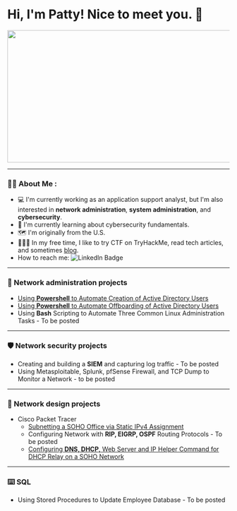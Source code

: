 # Hi, I'm Patty! Nice to meet you. :wave:

<div align="center">
  <img src="https://media.giphy.com/media/v1.Y2lkPTc5MGI3NjExMXNmZW11Ym1jY295enE4NW83MmhrdjA1cnc5eWo2NGo5d2s0Yng0YSZlcD12MV9pbnRlcm5hbF9naWZfYnlfaWQmY3Q9Zw/HqWU6NTLNLzg2Qf5rH/giphy.gif" width="600" height="300"/>
</div>



---

### :woman_technologist: About Me :
- :computer: I'm currently working as an application support analyst, but I'm also interested in **network administration**, **system administration**, and **cybersecurity**.
- :open_book: I'm currently learning about cybersecurity fundamentals.
- :world_map: I'm originally from the U.S.
- :superhero_woman::triangular_flag_on_post: In my free time, I like to try CTF on TryHackMe, read tech articles, and sometimes [blog](https://www.blurock.tech/).
- How to reach me: <img src="https://img.shields.io/badge/LinkedIn-blue?style=for-the-badge&logo=linkedin&logoColor=white" alt="LinkedIn Badge"/>

---
### :wrench: Network administration projects
- [Using **Powershell** to Automate Creation of Active Directory Users](https://github.com/pattytechuk/Powershell1) 
- [Using **Powershell** to Automate Offboarding of Active Directory Users](https://github.com/pattytechuk/Powershell2)
- Using **Bash** Scripting to Automate Three Common Linux Administration Tasks - To be posted

---
### :shield: Network security projects
- Creating and building a **SIEM** and capturing log traffic - To be posted
- Using Metasploitable, Splunk, pfSense Firewall, and TCP Dump to Monitor a Network - to be posted

---
### :electric_plug: Network design projects
- Cisco Packet Tracer
  - [Subnetting a SOHO Office via Static IPv4 Assignment](https://github.com/pattytechuk/CPT-Small-SOHO-Network)
  - Configuring Network with **RIP, EIGRP, OSPF** Routing Protocols - To be posted
  - [Configuring **DNS, DHCP,** Web Server and IP Helper Command for DHCP Relay on a SOHO Network](https://github.com/pattytechuk/CPT-DNSDHCP)

---
### :keyboard: SQL 
- Using Stored Procedures to Update Employee Database - To be posted
